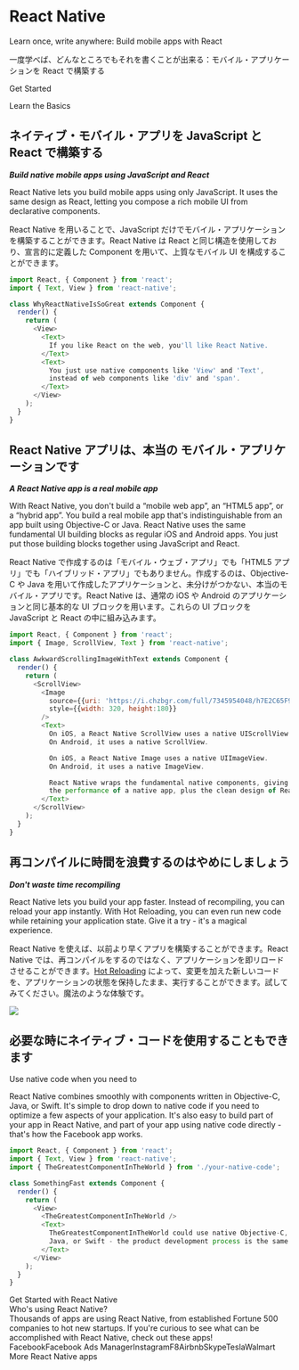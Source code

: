 # React Native

Learn once, write anywhere: Build mobile apps with React

一度学べば、どんなところでもそれを書くことが出来る：モバイル・アプリケーションを React で構築する

Get Started

Learn the Basics

## ネイティブ・モバイル・アプリを JavaScript と React で構築する

_**Build native mobile apps using JavaScript and React**_

React Native lets you build mobile apps using only JavaScript. It uses the same design as React, letting you compose a rich mobile UI from declarative components.

React Native を用いることで、JavaScript だけでモバイル・アプリケーションを構築することができます。React Native は React と同じ構造を使用しており、宣言的に定義した Component を用いて、上質なモバイル UI を構成することができます。

```js
import React, { Component } from 'react';  
import { Text, View } from 'react-native';

class WhyReactNativeIsSoGreat extends Component {
  render() {
    return (
      <View>
        <Text>
          If you like React on the web, you'll like React Native.
        </Text>
        <Text>
          You just use native components like 'View' and 'Text',
          instead of web components like 'div' and 'span'.
        </Text>
      </View>
    );
  }
}
```

## React Native アプリは、本当の モバイル・アプリケーションです

_**A React Native app is a real mobile app**_

With React Native, you don't build a “mobile web app”, an “HTML5 app”, or a “hybrid app”. You build a real mobile app that's indistinguishable from an app built using Objective-C or Java. React Native uses the same fundamental UI building blocks as regular iOS and Android apps. You just put those building blocks together using JavaScript and React.

React Native で作成するのは「モバイル・ウェブ・アプリ」でも「HTML5 アプリ」でも「ハイブリッド・アプリ」でもありません。作成するのは、Objective-C や Java を用いて作成したアプリケーションと、未分けがつかない、本当のモバイル・アプリです。React Native は、通常の iOS や Android のアプリケーションと同じ基本的な UI ブロックを用います。これらの UI ブロックを JavaScript と React の中に組み込みます。

```js
import React, { Component } from 'react';
import { Image, ScrollView, Text } from 'react-native';

class AwkwardScrollingImageWithText extends Component {
  render() {
    return (
      <ScrollView>
        <Image
          source={{uri: 'https://i.chzbgr.com/full/7345954048/h7E2C65F9/'}}
          style={{width: 320, height:180}}
        />
        <Text>
          On iOS, a React Native ScrollView uses a native UIScrollView.
          On Android, it uses a native ScrollView.

          On iOS, a React Native Image uses a native UIImageView.
          On Android, it uses a native ImageView.

          React Native wraps the fundamental native components, giving you
          the performance of a native app, plus the clean design of React.
        </Text>
      </ScrollView>
    );
  }
}
```

##  再コンパイルに時間を浪費するのはやめにしましょう

_**Don't waste time recompiling**_

React Native lets you build your app faster. Instead of recompiling, you can reload your app instantly. With Hot Reloading, you can even run new code while retaining your application state. Give it a try - it's a magical experience.

React Native を使えば、以前より早くアプリを構築することができます。React Native では、再コンパイルをするのではなく、アプリケーションを即リロードさせることができます。[Hot Reloading](https://facebook.github.io/react-native/blog/2016/03/24/introducing-hot-reloading.html) によって、変更を加えた新しいコードを、アプリケーションの状態を保持したまま、実行することができます。試してみてください。魔法のような体験です。

![](https://media.giphy.com/media/13WZniThXy0hSE/giphy.gif)

## 必要な時にネイティブ・コードを使用することもできます

Use native code when you need to

React Native combines smoothly with components written in Objective-C, Java, or Swift. It's simple to drop down to native code if you need to optimize a few aspects of your application. It's also easy to build part of your app in React Native, and part of your app using native code directly - that's how the Facebook app works.



```js
import React, { Component } from 'react';
import { Text, View } from 'react-native';
import { TheGreatestComponentInTheWorld } from './your-native-code';

class SomethingFast extends Component {
  render() {
    return (
      <View>
        <TheGreatestComponentInTheWorld />
        <Text>
          TheGreatestComponentInTheWorld could use native Objective-C,
          Java, or Swift - the product development process is the same.
        </Text>
      </View>
    );
  }
}
```

Get Started with React Native  
Who's using React Native?  
Thousands of apps are using React Native, from established Fortune 500 companies to hot new startups. If you're curious to see what can be accomplished with React Native, check out these apps!  
FacebookFacebook Ads ManagerInstagramF8AirbnbSkypeTeslaWalmart  
More React Native apps

